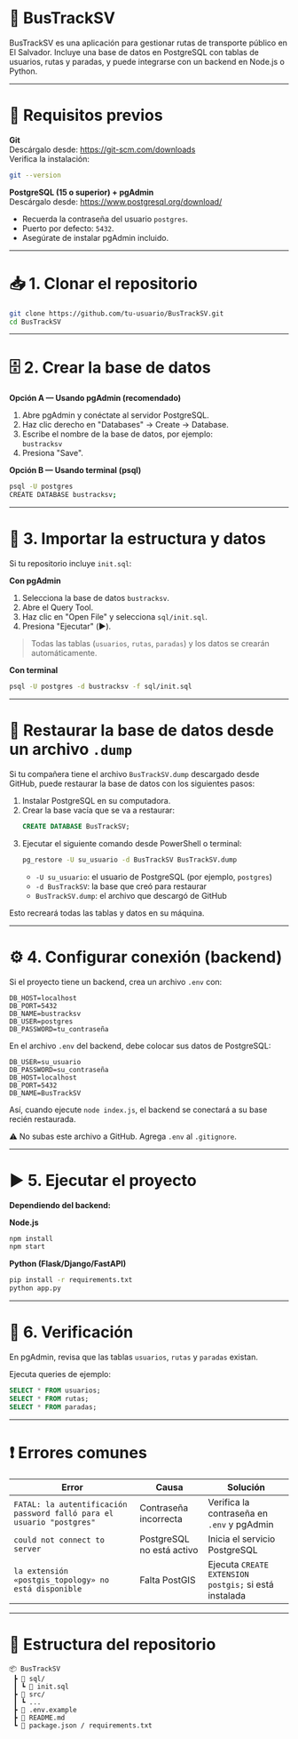 # 🚌 BusTrackSV

BusTrackSV es una aplicación para gestionar rutas de transporte público en El Salvador. Incluye una base de datos en PostgreSQL con tablas de usuarios, rutas y paradas, y puede integrarse con un backend en Node.js o Python.

---

# 🔧 Requisitos previos

**Git**  
Descárgalo desde: https://git-scm.com/downloads  
Verifica la instalación:  
```bash
git --version
```

**PostgreSQL (15 o superior) + pgAdmin**  
Descárgalo desde: https://www.postgresql.org/download/  
- Recuerda la contraseña del usuario `postgres`.  
- Puerto por defecto: `5432`.  
- Asegúrate de instalar pgAdmin incluido.

---

# 📥 1. Clonar el repositorio

```bash
git clone https://github.com/tu-usuario/BusTrackSV.git
cd BusTrackSV
```

---

# 🗄️ 2. Crear la base de datos

**Opción A — Usando pgAdmin (recomendado)**  
1. Abre pgAdmin y conéctate al servidor PostgreSQL.  
2. Haz clic derecho en "Databases" → Create → Database.  
3. Escribe el nombre de la base de datos, por ejemplo:  
   `bustracksv`  
4. Presiona "Save".

**Opción B — Usando terminal (psql)**  
```bash
psql -U postgres
CREATE DATABASE bustracksv;
```

---

# 🧩 3. Importar la estructura y datos

Si tu repositorio incluye `init.sql`:

**Con pgAdmin**  
1. Selecciona la base de datos `bustracksv`.  
2. Abre el Query Tool.  
3. Haz clic en "Open File" y selecciona `sql/init.sql`.  
4. Presiona "Ejecutar" (▶️).  
> Todas las tablas (`usuarios`, `rutas`, `paradas`) y los datos se crearán automáticamente.

**Con terminal**  
```bash
psql -U postgres -d bustracksv -f sql/init.sql
```

---

# 🔹 Restaurar la base de datos desde un archivo `.dump`

Si tu compañera tiene el archivo `BusTrackSV.dump` descargado desde GitHub, puede restaurar la base de datos con los siguientes pasos:

1. Instalar PostgreSQL en su computadora.
2. Crear la base vacía que se va a restaurar:
   ```sql
   CREATE DATABASE BusTrackSV;
   ```
3. Ejecutar el siguiente comando desde PowerShell o terminal:
   ```bash
   pg_restore -U su_usuario -d BusTrackSV BusTrackSV.dump
   ```
   - `-U su_usuario`: el usuario de PostgreSQL (por ejemplo, `postgres`)
   - `-d BusTrackSV`: la base que creó para restaurar
   - `BusTrackSV.dump`: el archivo que descargó de GitHub

Esto recreará todas las tablas y datos en su máquina.

---

# ⚙️ 4. Configurar conexión (backend)

Si el proyecto tiene un backend, crea un archivo `.env` con:

```env
DB_HOST=localhost
DB_PORT=5432
DB_NAME=bustracksv
DB_USER=postgres
DB_PASSWORD=tu_contraseña
``` 
En el archivo `.env` del backend, debe colocar sus datos de PostgreSQL:

```env
DB_USER=su_usuario
DB_PASSWORD=su_contraseña
DB_HOST=localhost
DB_PORT=5432
DB_NAME=BusTrackSV
```

Así, cuando ejecute `node index.js`, el backend se conectará a su base recién restaurada.

⚠️ No subas este archivo a GitHub. Agrega `.env` al `.gitignore`.

---

# ▶️ 5. Ejecutar el proyecto

**Dependiendo del backend:**

**Node.js**  
```bash
npm install
npm start
```

**Python (Flask/Django/FastAPI)**  
```bash
pip install -r requirements.txt
python app.py
```

---

# 🧠 6. Verificación

En pgAdmin, revisa que las tablas `usuarios`, `rutas` y `paradas` existan.

Ejecuta queries de ejemplo:
```sql
SELECT * FROM usuarios;
SELECT * FROM rutas;
SELECT * FROM paradas;
```

---

# ❗ Errores comunes

| Error | Causa | Solución |
|------|--------|----------|
| `FATAL: la autentificación password falló para el usuario "postgres"` | Contraseña incorrecta | Verifica la contraseña en `.env` y pgAdmin |
| `could not connect to server` | PostgreSQL no está activo | Inicia el servicio PostgreSQL |
| `la extensión «postgis_topology» no está disponible` | Falta PostGIS | Ejecuta `CREATE EXTENSION postgis;` si está instalada |

---

# 📁 Estructura del repositorio

```
📦 BusTrackSV
 ┣ 📂 sql/
 ┃ ┗ 📜 init.sql
 ┣ 📂 src/
 ┃ ┗ ...
 ┣ 📜 .env.example
 ┣ 📜 README.md
 ┗ 📜 package.json / requirements.txt
```
